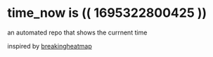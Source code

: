 # time_now is (( 1695322800425 ))

an automated repo that shows the currnent time

inspired by [breakingheatmap](https://github.com/breakingheatmap/breakingheatmap)